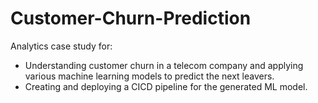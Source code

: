 # Customer-Churn-Prediction

Analytics case study for:

- Understanding customer churn in a telecom company and applying various machine learning models to predict the next leavers.
- Creating and deploying a CICD pipeline for the generated ML model.